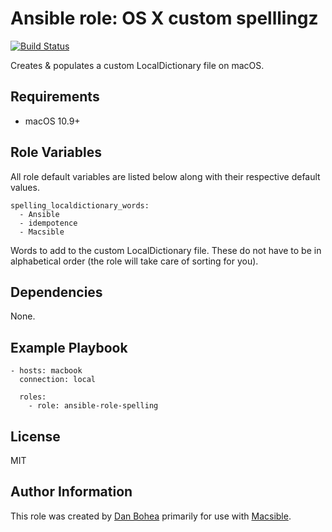 # Ansible role: OS X custom spelllingz

[![Build Status](https://travis-ci.org/danbohea/ansible-role-spelling.svg?branch=master)](https://travis-ci.org/danbohea/ansible-role-spelling)

Creates & populates a custom LocalDictionary file on macOS.


## Requirements

- macOS 10.9+


## Role Variables

All role default variables are listed below along with their respective default values.

```
spelling_localdictionary_words:
  - Ansible
  - idempotence
  - Macsible
```

Words to add to the custom LocalDictionary file. These do not have to be in alphabetical order (the role will take care of sorting for you).


## Dependencies

None.


## Example Playbook

```
- hosts: macbook
  connection: local

  roles:
    - role: ansible-role-spelling
```

## License

MIT


## Author Information

This role was created by [Dan Bohea](http://bohea.co.uk) primarily for use with [Macsible](https://github.com/danbohea/macsible).
